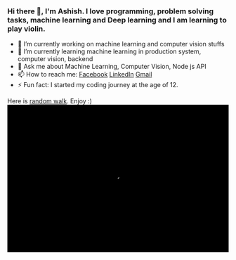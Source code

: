 ### Hi there 👋, I'm Ashish. I love programming, problem solving tasks, machine learning and Deep learning and I am learning to play violin.

- 🔭 I’m currently working on machine learning and computer vision stuffs
- 🌱 I’m currently learning machine learning in production system, computer vision, backend
- 💬 Ask me about Machine Learning, Computer Vision, Node js API
- 📫 How to reach me: [Facebook](https://www.facebook.com/ashishsubedi.fb) [LinkedIn](https://www.linkedin.com/in/ashish-s-4692b810b/) [Gmail](mailto:iamashishsubedi@gmail.com)
- ⚡ Fun fact: I started my coding journey at the age of 12.

Here is [random walk](https://github.com/ashishsubedi/random-walk). Enjoy :)
![Random walk using p5](https://github.com/ashishsubedi/random-walk/blob/main/image.gif?raw=true)

